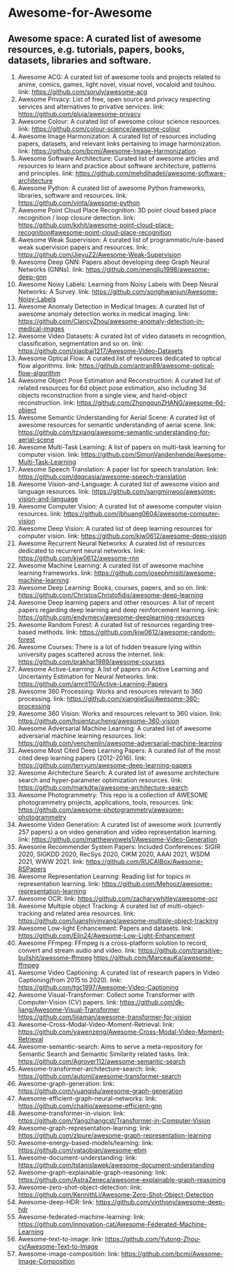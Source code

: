 # Awesome-for-Awesome

## Awesome space: A curated list of awesome resources, e.g. tutorials, papers, books, datasets, libraries and software.
1. Awesome ACG: A curated list of awesome tools and projects related to anime, comics, games, light novel, visual novel, vocaloid and touhou.
link: https://github.com/soruly/awesome-acg
2. Awesome Privacy: List of free, open source and privacy respecting services and alternatives to privative services.
link: https://github.com/pluja/awesome-privacy
3. Awesome Colour: A curated list of awesome colour science resources.
link: https://github.com/colour-science/awesome-colour
4. Awesome Image Harmonization: A curated list of resources including papers, datasets, and relevant links pertaining to image harmonization.
link: https://github.com/bcmi/Awesome-Image-Harmonization
5. Awesome Software Architecture: Curated list of awesome articles and resources to learn and practice about software architecture, patterns and principles.
link: https://github.com/mehdihadeli/awesome-software-architecture
6. Awesome Python: A curated list of awesome Python frameworks, libraries, software and resources.
link: https://github.com/vinta/awesome-python
7. Awesome Point Cloud Place Recognition: 3D point cloud based place recognition / loop closure detection.
link: https://github.com/kxhit/awesome-point-cloud-place-recognition#awesome-point-cloud-place-recognition
8. Awesome Weak Supervision: A curated list of programmatic/rule-based weak supervision papers and resources.
link: https://github.com/JieyuZ2/Awesome-Weak-Supervision
9. Awesome Deep GNN: Papers about developing deep Graph Neural Networks (GNNs).
link: https://github.com/mengliu1998/awesome-deep-gnn
10. Awesome Noisy Labels: Learning from Noisy Labels with Deep Neural Networks: A Survey.
link: https://github.com/songhwanjun/Awesome-Noisy-Labels
11. Awesome Anomaly Detection in Medical Images: A curated list of awesome anomaly detection works in medical imaging.
link: https://github.com/ClancyZhou/awesome-anomaly-detection-in-medical-images
12. Awesome Video Datasets: A curated list of video datasets in recognition, classification, segmentation and so on.
link: https://github.com/xiaobai1217/Awesome-Video-Datasets
13. Awesome Optical Flow: A curated list of resources dedicated to optical flow algorithms.
link: https://github.com/antran89/awesome-optical-flow-algorithm
14. Awesome Object Pose Estimation and Reconstruction: A curated list of related resources for 6d object pose estimation, also including 3d objects reconstruction from a single view, and hand-object reconstruction.
link: https://github.com/ZhongqunZHANG/awesome-6d-object
15. Awesome Semantic Understanding for Aerial Scene: A curated list of awesome resources for semantic understanding of aerial scene.
link: https://github.com/tzxiang/awesome-semantic-understanding-for-aerial-scene
16. Awesome Multi-Task Learning: A list of papers on multi-task learning for computer vision. 
link: https://github.com/SimonVandenhende/Awesome-Multi-Task-Learning
17. Awesome Speech Translation: A paper list for speech translation.
link: https://github.com/dqqcasia/awesome-speech-translation
18. Awesome Vision-and-Language: A curated list of awesome vision and language resources.
link: https://github.com/sangminwoo/awesome-vision-and-language
19. Awesome Computer Vision: A curated list of awesome computer vision resources.
link: https://github.com/jbhuang0604/awesome-computer-vision
20. Awesome Deep Vision: A curated list of deep learning resources for computer vision.
link: https://github.com/kjw0612/awesome-deep-vision
21. Awesome Recurrent Neural Networks: A curated list of resources dedicated to recurrent neural networks.
link: https://github.com/kjw0612/awesome-rnn
22. Awesome Machine Learning: A curated list of awesome machine learning frameworks.
link: https://github.com/josephmisiti/awesome-machine-learning
23. Awesome Deep Learning: Books, courses, papers, and so on.
link: https://github.com/ChristosChristofidis/awesome-deep-learning
24. Awesome Deep learning papers and other resources: A list of recent papers regarding deep learning and deep reinforcement learning.
link: https://github.com/endymecy/awesome-deeplearning-resources
25. Awesome Random Forest: A curated list of resources regarding tree-based methods.
link: https://github.com/kjw0612/awesome-random-forest
26. Awesome Courses: There is a lot of hidden treasure lying within university pages scattered across the internet.
link: https://github.com/prakhar1989/awesome-courses
27. Awesome Active-Learning: A list of papers on Active Learning and Uncertainty Estimation for Neural Networks.
link: https://github.com/amrit110/Active-Learning-Papers
28. Awesome 360 Processing: Works and resources relevant to 360 processing.
link: https://github.com/xiangjieSui/Awesome-360-processing
29. Awesome 360 Vision: Works and resources relevant to 360 vision.
link: https://github.com/hsientzucheng/awesome-360-vision
30. Awesome Adversarial Machine Learning: A curated list of awesome adversarial machine learning resources.
link: https://github.com/yenchenlin/awesome-adversarial-machine-learning
31. Awesome Most Cited Deep Learning Papers: A curated list of the most cited deep learning papers (2012-2016).
link: https://github.com/terryum/awesome-deep-learning-papers
32. Awesome Architecture Search: A curated list of awesome architecture search and hyper-parameter optimization resources.
link: https://github.com/markdtw/awesome-architecture-search
33. Awesome Photogrammetry: This repo is a collection of AWESOME photogrammetry projects, applications, tools, resources.
link: https://github.com/awesome-photogrammetry/awesome-photogrammetry
34. Awesome Video Generation: A curated list of awesome work (currently 257 papers) a on video generation and video representation learning.
link: https://github.com/matthewvowels1/Awesome-Video-Generation
35. Awesome Recommender System Papers: Included Conferences: SIGIR 2020, SIGKDD 2020, RecSys 2020, CIKM 2020, AAAI 2021, WSDM 2021, WWW 2021.
link: https://github.com/RUCAIBox/Awesome-RSPapers
36. Awesome Representation Learning: Reading list for topics in representation learning.
link: https://github.com/Mehooz/awesome-representation-learning
37. Awesome OCR: 
link: https://github.com/zacharywhitley/awesome-ocr
38. Awesome Multiple object Tracking: A curated list of multi-object-tracking and related area resources.
link: https://github.com/luanshiyinyang/awesome-multiple-object-tracking
39. Awesome Low-light Enhancement: Papers and datasets.
link: https://github.com/Elin24/Awesome-Low-Light-Enhancement
40. Awesome FFmpeg: FFmpeg is a cross-platform solution to record, convert and stream audio and video.
link: https://github.com/transitive-bullshit/awesome-ffmpeg  https://github.com/MarceauKa/awesome-ffmpeg
41. Awesome Video Captioning: A curated list of research papers in Video Captioning(from 2015 to 2020). 
link: https://github.com/tgc1997/Awesome-Video-Captioning
42. Awesome Visual-Transformer: Collect some Transformer with Computer-Vision (CV) papers.
link: https://github.com/dk-liang/Awesome-Visual-Transformer  https://github.com/lijiaman/awesome-transformer-for-vision
43. Awesome-Cross-Modal-Video-Moment-Retrieval: 
link: https://github.com/yawenzeng/Awesome-Cross-Modal-Video-Moment-Retrieval
44. Awesome-semantic-search: Aims to serve a meta-repository for Semantic Search and Semantic Similarity related tasks.
link: https://github.com/Agrover112/awesome-semantic-search
45. Awesome-transformer-architecture-search:
link: https://github.com/automl/awesome-transformer-search
46. Awesome-graph-generation:
link: https://github.com/yuanqidu/awesome-graph-generation
47. Awesome-efficient-graph-neural-networks:
link: https://github.com/chaitjo/awesome-efficient-gnn
48. Awesome-transformer-in-vision:
link: https://github.com/Yangzhangcst/Transformer-in-Computer-Vision
49. Awesome-graph-representation-learning:
link: https://github.com/zlpure/awesome-graph-representation-learning
50. Awesome-energy-based-models/learning:
link: https://github.com/yataobian/awesome-ebm
51. Awesome-document-understanding:
link: https://github.com/tstanislawek/awesome-document-understanding
52. Awesome-graph-explainable-graph-reasoning:
link: https://github.com/AstraZeneca/awesome-explainable-graph-reasoning
53. Awesome-zero-shot-object-detection:
link: https://github.com/KennithLi/Awesome-Zero-Shot-Object-Detection
54. Awesome-deep-HDR:
link: https://github.com/vinthony/awesome-deep-hdr
55. Awesome-federated-machine-learning:
link: https://github.com/innovation-cat/Awesome-Federated-Machine-Learning
56. Awesome-text-to-image:
link: https://github.com/Yutong-Zhou-cv/Awesome-Text-to-Image
57. Awesome-image-composition:
link: https://github.com/bcmi/Awesome-Image-Composition
